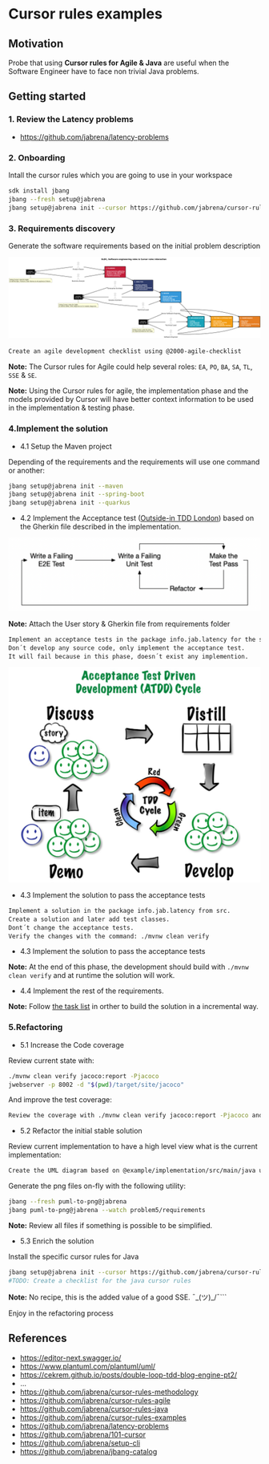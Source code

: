 # Cursor rules examples

## Motivation

Probe that using **Cursor rules for Agile & Java** are useful when the Software Engineer have to face non trivial Java problems.

## Getting started

### 1. Review the Latency problems

- https://github.com/jabrena/latency-problems

### 2. Onboarding

Intall the cursor rules which you are going to use in your workspace

```bash
sdk install jbang
jbang --fresh setup@jabrena
jbang setup@jabrena init --cursor https://github.com/jabrena/cursor-rules-agile
```

### 3. Requirements discovery

Generate the software requirements based on the initial problem description

![](./docs/sdlc_linear2.png)

```bash
Create an agile development checklist using @2000-agile-checklist
```

**Note:** The Cursor rules for Agile could help several roles: `EA`, `PO`, `BA`, `SA`, `TL`, `SSE` & `SE`.

**Note:** Using the Cursor rules for agile, the implementation phase and the models provided by Cursor will have better context information to be used in the implementation & testing phase.

### 4.Implement the solution

- 4.1 Setup the Maven project

Depending of the requirements and the requirements will use one command or another:

```bash
jbang setup@jabrena init --maven
jbang setup@jabrena init --spring-boot
jbang setup@jabrena init --quarkus
```

- 4.2 Implement the Acceptance test ([Outside-in TDD London](https://outsidein.dev/concepts/outside-in-tdd/)) based on the Gherkin file described in the implementation.

![](./docs/double-loop-tdd.png)

**Note:** Attach the User story & Gherkin file from requirements folder

```bash
Implement an acceptance tests in the package info.jab.latency for the scenarios
Don´t develop any source code, only implement the acceptance test.
It will fail because in this phase, doesn´t exist any implemention.
```

![](./docs/atdd.png)

- 4.3 Implement the solution to pass the acceptance tests

```bash
Implement a solution in the package info.jab.latency from src.
Create a solution and later add test classes.
Dont´t change the acceptance tests.
Verify the changes with the command: ./mvnw clean verify
```

- 4.3 Implement the solution to pass the acceptance tests

**Note:** At the end of this phase, the development should build with `./mvnw clean verify` and at runtime the solution will work.

- 4.4 Implement the rest of the requirements.

**Note:** Follow [the task list](./problem5/requirements/agile/US-001-tasks-api-greek-gods-data-retrieval.md) in orther to build the solution in a incremental way.

### 5.Refactoring

- 5.1 Increase the Code coverage

Review current state with:

```bash
./mvnw clean verify jacoco:report -Pjacoco
jwebserver -p 8002 -d "$(pwd)/target/site/jacoco"
```

And improve the test coverage:

```bash
Review the coverage with ./mvnw clean verify jacoco:report -Pjacoco and increase the coverage in instructions, classes & branches until 80% @problem4
```

- 5.2 Refactor the initial stable solution

Review current implementation to have a high level view what is the current implementation:

```bash
Create the UML diagram based on @example/implementation/src/main/java using the cursor rule @2200-uml-class-diagram.mdc
```

Generate the png files on-fly with the following utility:

```bash
jbang --fresh puml-to-png@jabrena
jbang puml-to-png@jabrena --watch problem5/requirements
```

**Note:** Review all files if something is possible to be simplified.

- 5.3 Enrich the solution

Install the specific cursor rules for Java

```bash
jbang setup@jabrena init --cursor https://github.com/jabrena/cursor-rules-java
#TODO: Create a checklist for the java cursor rules
```

**Note:** No recipe, this is the added value of a good SSE. ¯\_(ツ)_/¯```

Enjoy in the refactoring process

## References

- https://editor-next.swagger.io/
- https://www.plantuml.com/plantuml/uml/
- https://cekrem.github.io/posts/double-loop-tdd-blog-engine-pt2/
- ...
- https://github.com/jabrena/cursor-rules-methodology
- https://github.com/jabrena/cursor-rules-agile
- https://github.com/jabrena/cursor-rules-java
- https://github.com/jabrena/cursor-rules-examples
- https://github.com/jabrena/latency-problems
- https://github.com/jabrena/101-cursor
- https://github.com/jabrena/setup-cli
- https://github.com/jabrena/jbang-catalog
